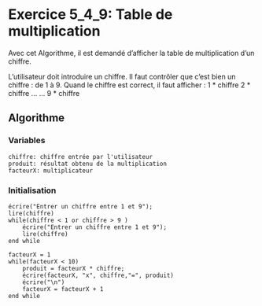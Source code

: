 # Exercice 5_4_9: Table de multiplication

Avec cet Algorithme, il est demandé d’afficher la table de multiplication d’un chiffre.

L’utilisateur doit introduire un chiffre. Il faut contrôler que c’est bien un chiffre : de 1 à 9. Quand
le chiffre est correct, il faut afficher :
1 \* chiffre
2 \* chiffre
...
...
9 \* chiffre

## Algorithme

### Variables

```
chiffre: chiffre entrée par l'utilisateur
produit: résultat obtenu de la multiplication
facteurX: multiplicateur
```

### Initialisation

```
écrire("Entrer un chiffre entre 1 et 9");
lire(chiffre)
while(chiffre < 1 or chiffre > 9 )
    écrire("Entrer un chiffre entre 1 et 9");
    lire(chiffre)
end while
```

```
facteurX = 1
while(facteurX < 10)
    produit = facteurX * chiffre;
    écrire(facteurX, "x", chiffre,"=", produit)
    écrire("\n")
    facteurX = facteurX + 1
end while
```
